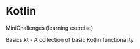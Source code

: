 # Kotlin

MiniChallenges (learning exercise)

Basics.kt - A collection of basic Kotlin functionality
